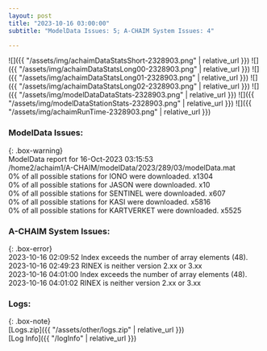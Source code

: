 ```yaml
---
layout: post
title: "2023-10-16 03:00:00"
subtitle: "ModelData Issues: 5; A-CHAIM System Issues: 4"

---
```


![]({{ "/assets/img/achaimDataStatsShort-2328903.png" | relative_url }})
![]({{ "/assets/img/achaimDataStatsLong00-2328903.png" | relative_url }})
![]({{ "/assets/img/achaimDataStatsLong01-2328903.png" | relative_url }})
![]({{ "/assets/img/achaimDataStatsLong02-2328903.png" | relative_url }})
![]({{ "/assets/img/modelDataDataStats-2328903.png" | relative_url }})
![]({{ "/assets/img/modelDataStationStats-2328903.png" | relative_url }})
![]({{ "/assets/img/achaimRunTime-2328903.png" | relative_url }})


### ModelData Issues:  
  
{: .box-warning}  
 ModelData report for 16-Oct-2023 03:15:53   
 /home2/achaim1/A-CHAIM/modelData/2023/289/03/modelData.mat   
 0% of all possible stations for IONO were downloaded. x1304   
 0% of all possible stations for JASON were downloaded. x10   
 0% of all possible stations for SENTINEL were downloaded. x607   
 0% of all possible stations for KASI were downloaded. x5816   
 0% of all possible stations for KARTVERKET were downloaded. x5525   
  
### A-CHAIM System Issues:  
  
{: .box-error}  
2023-10-16 02:09:52 Index exceeds the number of array elements (48).  
2023-10-16 02:49:23 RINEX is neither version 2.xx or 3.xx  
2023-10-16 04:01:00 Index exceeds the number of array elements (48).  
2023-10-16 04:01:02 RINEX is neither version 2.xx or 3.xx  

### Logs:  
  
{: .box-note}  
[Logs.zip]({{ "/assets/other/logs.zip" | relative_url }})  
[Log Info]({{ "/logInfo" | relative_url }})  
